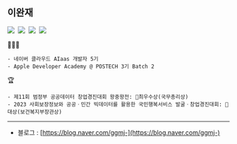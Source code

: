 ## 이완재

<p>
<img src="https://img.shields.io/badge/iOS-2E2E2E?style=flat-square&logo=apple&logoColor=white"/>&nbsp;
<img src="https://img.shields.io/badge/Swift-FF4000?style=flat-square&logo=swift&logoColor=white"/>&nbsp;
<img src="https://img.shields.io/badge/javascript-yellow?style=flat-square&logo=javascript&logoColor=white"/>&nbsp;
<img src="https://img.shields.io/badge/React-blue?style=flat-square&logo=react&logoColor=white"/>
</p>

🧑🏻‍💻
```
- 네이버 클라우드 AIaas 개발자 5기
- Apple Developer Academy @ POSTECH 3기 Batch 2
```
🏆
```
- 제11회 범정부 공공데이터 창업경진대회 왕중왕전: 🏅최우수상(국무총리상)
- 2023 사회보장정보와 공공ㆍ민간 빅데이터를 활용한 국민행복서비스 발굴ㆍ창업경진대회: 🏅대상(보건복지부장관상)
 ```

  

---

- 블로그 : [https://blog.naver.com/ggmj-](https://blog.naver.com/ggmj-)
